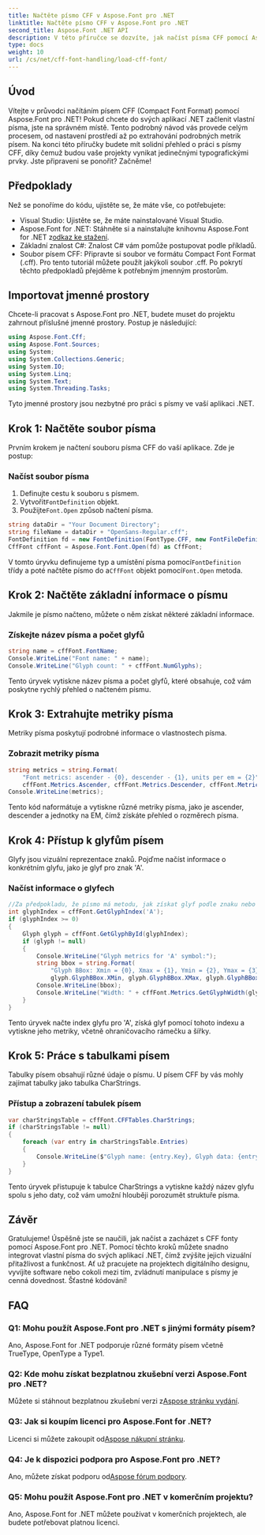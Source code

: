 ```yaml
---
title: Načtěte písmo CFF v Aspose.Font pro .NET
linktitle: Načtěte písmo CFF v Aspose.Font pro .NET
second_title: Aspose.Font .NET API
description: V této příručce se dozvíte, jak načíst písma CFF pomocí Aspose.Font for .NET. Ideální pro vývojáře, kteří chtějí vylepšit své aplikace .NET pomocí vlastních písem.
type: docs
weight: 10
url: /cs/net/cff-font-handling/load-cff-font/
---
```

## Úvod
Vítejte v průvodci načítáním písem CFF (Compact Font Format) pomocí Aspose.Font pro .NET! Pokud chcete do svých aplikací .NET začlenit vlastní písma, jste na správném místě. Tento podrobný návod vás provede celým procesem, od nastavení prostředí až po extrahování podrobných metrik písem. Na konci této příručky budete mít solidní přehled o práci s písmy CFF, díky čemuž budou vaše projekty vynikat jedinečnými typografickými prvky. Jste připraveni se ponořit? Začněme!
## Předpoklady
Než se ponoříme do kódu, ujistěte se, že máte vše, co potřebujete:
- Visual Studio: Ujistěte se, že máte nainstalované Visual Studio.
- Aspose.Font for .NET: Stáhněte si a nainstalujte knihovnu Aspose.Font for .NET z[odkaz ke stažení](https://releases.aspose.com/font/net/).
- Základní znalost C#: Znalost C# vám pomůže postupovat podle příkladů.
- Soubor písem CFF: Připravte si soubor ve formátu Compact Font Format (.cff). Pro tento tutoriál můžete použít jakýkoli soubor .cff.
Po pokrytí těchto předpokladů přejděme k potřebným jmenným prostorům.
## Importovat jmenné prostory
Chcete-li pracovat s Aspose.Font pro .NET, budete muset do projektu zahrnout příslušné jmenné prostory. Postup je následující:
```csharp
using Aspose.Font.Cff;
using Aspose.Font.Sources;
using System;
using System.Collections.Generic;
using System.IO;
using System.Linq;
using System.Text;
using System.Threading.Tasks;
```
Tyto jmenné prostory jsou nezbytné pro práci s písmy ve vaší aplikaci .NET.
## Krok 1: Načtěte soubor písma
Prvním krokem je načtení souboru písma CFF do vaší aplikace. Zde je postup:
### Načíst soubor písma
1. Definujte cestu k souboru s písmem.
2.  Vytvořit`FontDefinition` objekt.
3.  Použijte`Font.Open` způsob načtení písma.
```csharp
string dataDir = "Your Document Directory";
string fileName = dataDir + "OpenSans-Regular.cff";
FontDefinition fd = new FontDefinition(FontType.CFF, new FontFileDefinition("cff", new FileSystemStreamSource(fileName)));
CffFont cffFont = Aspose.Font.Font.Open(fd) as CffFont;
```
 V tomto úryvku definujeme typ a umístění písma pomocí`FontDefinition` třídy a poté načtěte písmo do a`CffFont` objekt pomocí`Font.Open` metoda.
## Krok 2: Načtěte základní informace o písmu
Jakmile je písmo načteno, můžete o něm získat některé základní informace.
### Získejte název písma a počet glyfů
```csharp
string name = cffFont.FontName;
Console.WriteLine("Font name: " + name);
Console.WriteLine("Glyph count: " + cffFont.NumGlyphs);
```
Tento úryvek vytiskne název písma a počet glyfů, které obsahuje, což vám poskytne rychlý přehled o načteném písmu.
## Krok 3: Extrahujte metriky písma
Metriky písma poskytují podrobné informace o vlastnostech písma.
### Zobrazit metriky písma
```csharp
string metrics = string.Format(
    "Font metrics: ascender - {0}, descender - {1}, units per em = {2}",
    cffFont.Metrics.Ascender, cffFont.Metrics.Descender, cffFont.Metrics.UnitsPerEM);
Console.WriteLine(metrics);
```
Tento kód naformátuje a vytiskne různé metriky písma, jako je ascender, descender a jednotky na EM, čímž získáte přehled o rozměrech písma.
## Krok 4: Přístup k glyfům písem
Glyfy jsou vizuální reprezentace znaků. Pojďme načíst informace o konkrétním glyfu, jako je glyf pro znak 'A'.
### Načíst informace o glyfech
```csharp
//Za předpokladu, že písmo má metodu, jak získat glyf podle znaku nebo indexu
int glyphIndex = cffFont.GetGlyphIndex('A');
if (glyphIndex >= 0)
{
    Glyph glyph = cffFont.GetGlyphById(glyphIndex);
    if (glyph != null)
    {
        Console.WriteLine("Glyph metrics for 'A' symbol:");
        string bbox = string.Format(
            "Glyph BBox: Xmin = {0}, Xmax = {1}, Ymin = {2}, Ymax = {3}",
            glyph.GlyphBBox.XMin, glyph.GlyphBBox.XMax, glyph.GlyphBBox.YMin, glyph.GlyphBBox.YMax);
        Console.WriteLine(bbox);
        Console.WriteLine("Width: " + cffFont.Metrics.GetGlyphWidth(glyphIndex));
    }
}
```
Tento úryvek načte index glyfu pro 'A', získá glyf pomocí tohoto indexu a vytiskne jeho metriky, včetně ohraničovacího rámečku a šířky.
## Krok 5: Práce s tabulkami písem
Tabulky písem obsahují různé údaje o písmu. U písem CFF by vás mohly zajímat tabulky jako tabulka CharStrings.
### Přístup a zobrazení tabulek písem
```csharp
var charStringsTable = cffFont.CFFTables.CharStrings;
if (charStringsTable != null)
{
    foreach (var entry in charStringsTable.Entries)
    {
        Console.WriteLine($"Glyph name: {entry.Key}, Glyph data: {entry.Value}");
    }
}
```
Tento úryvek přistupuje k tabulce CharStrings a vytiskne každý název glyfu spolu s jeho daty, což vám umožní hlouběji porozumět struktuře písma.
## Závěr
Gratulujeme! Úspěšně jste se naučili, jak načíst a zacházet s CFF fonty pomocí Aspose.Font pro .NET. Pomocí těchto kroků můžete snadno integrovat vlastní písma do svých aplikací .NET, čímž zvýšíte jejich vizuální přitažlivost a funkčnost. Ať už pracujete na projektech digitálního designu, vyvíjíte software nebo cokoli mezi tím, zvládnutí manipulace s písmy je cenná dovednost. Šťastné kódování!
## FAQ
### Q1: Mohu použít Aspose.Font pro .NET s jinými formáty písem?
Ano, Aspose.Font for .NET podporuje různé formáty písem včetně TrueType, OpenType a Type1.
### Q2: Kde mohu získat bezplatnou zkušební verzi Aspose.Font pro .NET?
 Můžete si stáhnout bezplatnou zkušební verzi z[Aspose stránku vydání](https://releases.aspose.com/).
### Q3: Jak si koupím licenci pro Aspose.Font for .NET?
 Licenci si můžete zakoupit od[Aspose nákupní stránku](https://purchase.aspose.com/buy).
### Q4: Je k dispozici podpora pro Aspose.Font pro .NET?
 Ano, můžete získat podporu od[Aspose fórum podpory](https://forum.aspose.com/c/font/41).
### Q5: Mohu použít Aspose.Font pro .NET v komerčním projektu?
Ano, Aspose.Font for .NET můžete používat v komerčních projektech, ale budete potřebovat platnou licenci.
